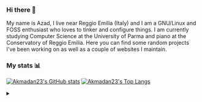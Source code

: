 ### Hi there 👋
My name is Azad, I live near Reggio Emilia (Italy) and I am a GNU/Linux <!-- I use Arch btw --> and FOSS enthusiast who loves to tinker and configure things.
I am currently studying Computer Science at the University of Parma and piano at the Conservatory of Reggio Emilia.
Here you can find some random projects I've been working on as well as a couple of websites I maintain.

### My stats 📊
[![Akmadan23's GitHub stats](https://github-readme-stats.vercel.app/api?username=akmadan23&show_icons=true&hide=stars&theme=github_dark)][stats]
[![Akmadan23's Top Langs](https://github-readme-stats.vercel.app/api/top-langs/?username=akmadan23&layout=compact&langs_count=6&hide=css,html&theme=github_dark)][langs]

<details>
  <summary></summary>
  <a href="https://youtu.be/dQw4w9WgXcQ">
    <img alt="easter-egg" src="https://i.imgur.com/aBbWkyQ.jpg" width="256px"/>
  </a>
</details>

<!-- link references -->
[stats]: https://github.com/anuraghazra/github-readme-stats#github-stats-card
[langs]: https://github.com/anuraghazra/github-readme-stats#top-languages-card
